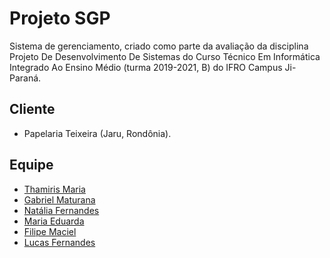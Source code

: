 # Projeto SGP

Sistema de gerenciamento, criado como parte da avaliação da disciplina Projeto De Desenvolvimento De Sistemas
do Curso Técnico Em Informática Integrado Ao Ensino Médio (turma 2019-2021, B) do IFRO Campus Ji-Paraná.

## Cliente

- Papelaria Teixeira (Jaru, Rondônia).

## Equipe

- [Thamiris Maria](https://github.com/ThamirisMaria)
- [Gabriel Maturana](https://github.com/maturanei)
- [Natália Fernandes](https://github.com/taliaNat007)
- [Maria Eduarda](https://github.com/Eduarda394)
- [Filipe Maciel](https://github.com/Blue-Akio)
- [Lucas Fernandes](https://github.com/biruleicriaasa)
